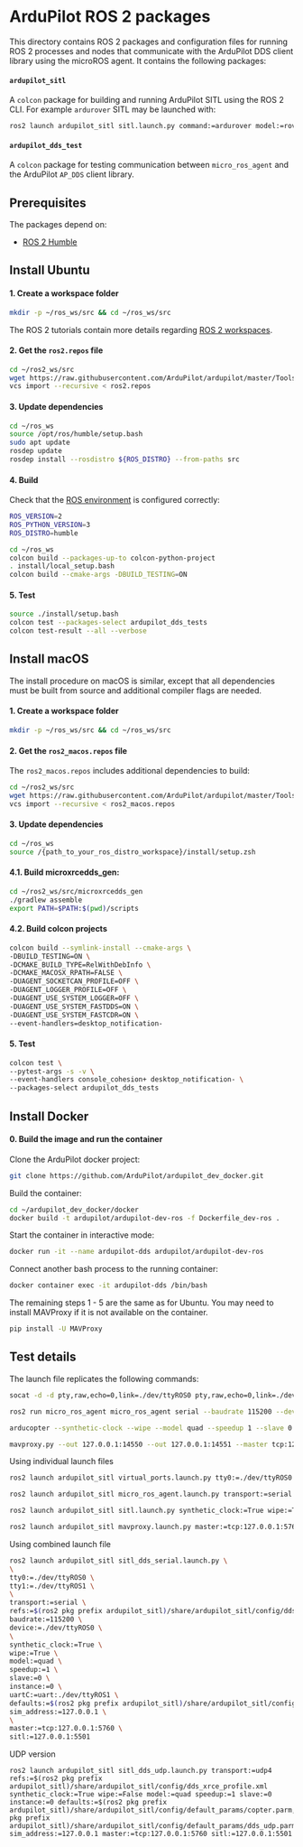 # ArduPilot ROS 2 packages

 This directory contains ROS 2 packages and configuration files for running
 ROS 2 processes and nodes that communicate with the ArduPilot DDS client
 library using the microROS agent. It contains the following packages:
 
#### `ardupilot_sitl`

A `colcon` package for building and running ArduPilot SITL using the ROS 2 CLI.
For example `ardurover` SITL may be launched with:

```bash
ros2 launch ardupilot_sitl sitl.launch.py command:=ardurover model:=rover
```

#### `ardupilot_dds_test`

A `colcon` package for testing communication between `micro_ros_agent` and the
ArduPilot `AP_DDS` client library.

## Prerequisites

The packages depend on:

- [ROS 2 Humble](https://docs.ros.org/en/humble/Installation/Ubuntu-Install-Debians.html)


## Install Ubuntu

#### 1. Create a workspace folder

```bash
mkdir -p ~/ros_ws/src && cd ~/ros_ws/src
```

The ROS 2 tutorials contain more details regarding [ROS 2 workspaces](https://docs.ros.org/en/humble/Tutorials/Workspace/Creating-A-Workspace.html).

#### 2. Get the `ros2.repos` file

```bash
cd ~/ros2_ws/src
wget https://raw.githubusercontent.com/ArduPilot/ardupilot/master/Tools/ros2/ros2.repos
vcs import --recursive < ros2.repos
```

#### 3. Update dependencies

```bash
cd ~/ros_ws
source /opt/ros/humble/setup.bash
sudo apt update
rosdep update
rosdep install --rosdistro ${ROS_DISTRO} --from-paths src
```

#### 4. Build

Check that the [ROS environment](https://docs.ros.org/en/humble/Tutorials/Beginner-CLI-Tools/Configuring-ROS2-Environment.html#check-environment-variables) is configured correctly:

```bash
ROS_VERSION=2
ROS_PYTHON_VERSION=3
ROS_DISTRO=humble
```

```bash
cd ~/ros_ws
colcon build --packages-up-to colcon-python-project
. install/local_setup.bash
colcon build --cmake-args -DBUILD_TESTING=ON
```

#### 5. Test

```bash
source ./install/setup.bash
colcon test --packages-select ardupilot_dds_tests
colcon test-result --all --verbose
```

## Install macOS

The install procedure on macOS is similar, except that all dependencies
must be built from source and additional compiler flags are needed.

#### 1. Create a workspace folder

```bash
mkdir -p ~/ros_ws/src && cd ~/ros_ws/src
```

#### 2. Get the `ros2_macos.repos` file

The `ros2_macos.repos` includes additional dependencies to build:

```bash
cd ~/ros2_ws/src
wget https://raw.githubusercontent.com/ArduPilot/ardupilot/master/Tools/ros2/ros2_macos.repos
vcs import --recursive < ros2_macos.repos
```

#### 3. Update dependencies

```bash
cd ~/ros_ws
source /{path_to_your_ros_distro_workspace}/install/setup.zsh
```

#### 4.1. Build microxrcedds_gen:

```bash
cd ~/ros2_ws/src/microxrcedds_gen
./gradlew assemble
export PATH=$PATH:$(pwd)/scripts
```

#### 4.2. Build colcon projects

```bash
colcon build --symlink-install --cmake-args \
-DBUILD_TESTING=ON \
-DCMAKE_BUILD_TYPE=RelWithDebInfo \
-DCMAKE_MACOSX_RPATH=FALSE \
-DUAGENT_SOCKETCAN_PROFILE=OFF \
-DUAGENT_LOGGER_PROFILE=OFF \
-DUAGENT_USE_SYSTEM_LOGGER=OFF \
-DUAGENT_USE_SYSTEM_FASTDDS=ON \
-DUAGENT_USE_SYSTEM_FASTCDR=ON \
--event-handlers=desktop_notification-
```

#### 5. Test

```bash
colcon test \
--pytest-args -s -v \
--event-handlers console_cohesion+ desktop_notification- \
--packages-select ardupilot_dds_tests
```

## Install Docker

#### 0. Build the image and run the container

Clone the ArduPilot docker project:

```bash
git clone https://github.com/ArduPilot/ardupilot_dev_docker.git
```

Build the container:

```bash
cd ~/ardupilot_dev_docker/docker
docker build -t ardupilot/ardupilot-dev-ros -f Dockerfile_dev-ros .
```

Start the container in interactive mode:

```bash
docker run -it --name ardupilot-dds ardupilot/ardupilot-dev-ros
```

Connect another bash process to the running container:

```bash
docker container exec -it ardupilot-dds /bin/bash
```

The remaining steps 1 - 5 are the same as for Ubuntu. You may need to
install MAVProxy if it is not available on the container.


```bash
pip install -U MAVProxy
```


## Test details

The launch file replicates the following commands:

```bash
socat -d -d pty,raw,echo=0,link=./dev/ttyROS0 pty,raw,echo=0,link=./dev/ttyROS1
```

```bash
ros2 run micro_ros_agent micro_ros_agent serial --baudrate 115200 --dev ./dev/ttyROS0 --refs $(ros2 pkg prefix ardupilot_sitl)/share/ardupilot_sitl/config/dds_xrce_profile.xml
```

```bash
arducopter --synthetic-clock --wipe --model quad --speedup 1 --slave 0 --instance 0 --uartC uart:./dev/ttyROS1 --defaults $(ros2 pkg prefix ardupilot_sitl)/share/ardupilot_sitl/config/default_params/copter.parm,$(ros2 pkg prefix ardupilot_sitl)/share/ardupilot_sitl/config/default_params/dds_serial.parm --sim-address 127.0.0.1
```

```bash
mavproxy.py --out 127.0.0.1:14550 --out 127.0.0.1:14551 --master tcp:127.0.0.1:5760 --sitl 127.0.0.1:5501
```

Using individual launch files

```bash
ros2 launch ardupilot_sitl virtual_ports.launch.py tty0:=./dev/ttyROS0 tty1:=./dev/ttyROS1
```

```bash
ros2 launch ardupilot_sitl micro_ros_agent.launch.py transport:=serial refs:=$(ros2 pkg prefix ardupilot_sitl)/share/ardupilot_sitl/config/dds_xrce_profile.xml baudrate:=115200 device:=./dev/ttyROS0
```

```bash
ros2 launch ardupilot_sitl sitl.launch.py synthetic_clock:=True wipe:=True model:=quad speedup:=1 slave:=0 instance:=0 uartC:=uart:./dev/ttyROS1 defaults:=$(ros2 pkg prefix ardupilot_sitl)/share/ardupilot_sitl/config/default_params/copter.parm,$(ros2 pkg prefix ardupilot_sitl)/share/ardupilot_sitl/config/default_params/dds_serial.parm sim_address:=127.0.0.1
```

```bash
ros2 launch ardupilot_sitl mavproxy.launch.py master:=tcp:127.0.0.1:5760 sitl:=127.0.0.1:5501
```

Using combined launch file

```bash
ros2 launch ardupilot_sitl sitl_dds_serial.launch.py \
\
tty0:=./dev/ttyROS0 \
tty1:=./dev/ttyROS1 \
\
transport:=serial \
refs:=$(ros2 pkg prefix ardupilot_sitl)/share/ardupilot_sitl/config/dds_xrce_profile.xml \
baudrate:=115200 \
device:=./dev/ttyROS0 \
\
synthetic_clock:=True \
wipe:=True \
model:=quad \
speedup:=1 \
slave:=0 \
instance:=0 \
uartC:=uart:./dev/ttyROS1 \
defaults:=$(ros2 pkg prefix ardupilot_sitl)/share/ardupilot_sitl/config/default_params/copter.parm,$(ros2 pkg prefix ardupilot_sitl)/share/ardupilot_sitl/config/default_params/dds_serial.parm \
sim_address:=127.0.0.1 \
\
master:=tcp:127.0.0.1:5760 \
sitl:=127.0.0.1:5501
```

UDP version

```
ros2 launch ardupilot_sitl sitl_dds_udp.launch.py transport:=udp4 refs:=$(ros2 pkg prefix ardupilot_sitl)/share/ardupilot_sitl/config/dds_xrce_profile.xml synthetic_clock:=True wipe:=False model:=quad speedup:=1 slave:=0 instance:=0 defaults:=$(ros2 pkg prefix ardupilot_sitl)/share/ardupilot_sitl/config/default_params/copter.parm,$(ros2 pkg prefix ardupilot_sitl)/share/ardupilot_sitl/config/default_params/dds_udp.parm sim_address:=127.0.0.1 master:=tcp:127.0.0.1:5760 sitl:=127.0.0.1:5501
```
